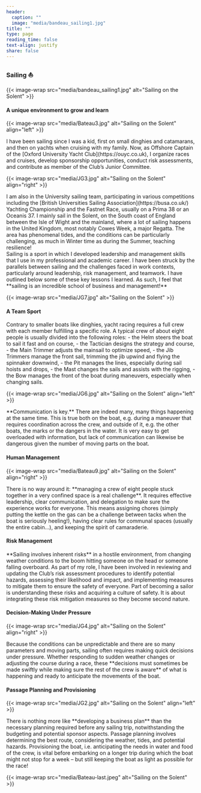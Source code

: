 ```yaml
---
header:
  caption: ""
  image: "media/bandeau_sailing1.jpg"
title: ""
type: page
reading_time: false
text-align: justify
share: false
---
```


<h3 class="text-center">Sailing ⛵</h3>


{{< image-wrap src="media/bandeau_sailing1.jpg" alt="Sailing on the Solent" >}}


#### A unique environment to grow and learn

{{< image-wrap src="media/Bateau3.jpg" alt="Sailing on the Solent" align="left" >}}

<div class="text-justify">
I have been sailing since I was a kid, first on small dinghies and catamarans, and then on yachts when cruising with my family. Now, as Offshore Captain of the [Oxford University Yacht Club](https://ouyc.co.uk), I organize races and cruises, develop sponsorship opportunities, conduct risk assessments, and contribute as member of the Club’s Junior Committee.
</div>

<div class="clear">
</div>


{{< image-wrap src="media/JG3.jpg" alt="Sailing on the Solent" align="right" >}}

<div class="text-justify">
I am also in the University sailing team, participating in various competitions including the [British Universities Sailing Association](https://busa.co.uk/) Yachting Championship and the Fastnet Race, usually on a Prima 38 or an Oceanis 37. I mainly sail in the Solent, on the South coast of England between the Isle of Wight and the mainland, where a lot of sailing happens in the United Kingdom, most notably Cowes Week, a major Regatta. The area has phenomenal tides, and the conditions can be particularly challenging, as much in Winter time as during the Summer, teaching resilience! 
</div>

<div class="clear">
</div>

<div class="text-justify">
Sailing is a sport in which I developed leadership and management skills that I use in my professional and academic career. I have been struck by the parallels between sailing and the challenges faced in work contexts, particularly around leadership, risk management, and teamwork. I have outlined below some of these key lessons I learned. As such, I feel that **sailing is an incredible school of business and management!**
</div>

{{< image-wrap src="media/JG7.jpg" alt="Sailing on the Solent" >}}


#### A Team Sport

<div class="text-justify">
Contrary to smaller boats like dinghies, yacht racing requires a full crew with each member fulfilling a specific role. A typical crew of about eight people is usually divided into the following roles:
-	the Helm steers the boat to sail it fast and on course,
-	the Tactician designs the strategy and course,
-	the Main Trimmer adjusts the mainsail to optimize speed,
-	the Jib Trimmers manage the front sail, trimming the jib upwind and flying the spinnaker downwind,
-	the Pit manages the lines, especially during sail hoists and drops,
-	the Mast changes the sails and assists with the rigging,
-	the Bow manages the front of the boat during maneuvers, especially when changing sails.
</div>

<div class="clear">
</div>


{{< image-wrap src="media/JG6.jpg" alt="Sailing on the Solent" align="left" >}}

<div class="text-justify">
**Communication is key.** There are indeed many, many things happening at the same time. This is true both on the boat, e.g. during a maneuver that requires coordination across the crew, and outside of it, e.g. the other boats, the marks or the dangers in the water. It is very easy to get overloaded with information, but lack of communication can likewise be dangerous given the number of moving parts on the boat.
</div>

<div class="clear">
</div>


#### Human Management

{{< image-wrap src="media/Bateau9.jpg" alt="Sailing on the Solent" align="right" >}}

<div class="text-justify">
There is no way around it: **managing a crew of eight people stuck together in a very confined space is a real challenge**. It requires effective leadership, clear communication, and delegation to make sure the experience works for everyone. This means assigning chores (simply putting the kettle on the gas can be a challenge between tacks when the boat is seriously heeling!), having clear rules for communal spaces (usually the entire cabin…), and keeping the spirit of camaraderie.
</div>

<div class="clear">
</div>


#### Risk Management

<div class="text-justify">
**Sailing involves inherent risks** in a hostile environment, from changing weather conditions to the boom hitting someone on the head or someone falling overboard. As part of my role, I have been involved in reviewing and updating the Club’s risk assessment procedures to identify potential hazards, assessing their likelihood and impact, and implementing measures to mitigate them to ensure the safety of everyone. Part of becoming a sailor is understanding these risks and acquiring a culture of safety. It is about integrating these risk mitigation measures so they become second nature. 
</div>

<div class="clear">
</div>


#### Decision-Making Under Pressure

{{< image-wrap src="media/JG4.jpg" alt="Sailing on the Solent" align="right" >}}

<div class="text-justify">
Because the conditions can be unpredictable and there are so many parameters and moving parts, sailing often requires making quick decisions under pressure. Whether responding to sudden weather changes or adjusting the course during a race, these **decisions must sometimes be made swiftly while making sure the rest of the crew is aware** of what is happening and ready to anticipate the movements of the boat.
</div>

<div class="clear">
</div>


#### Passage Planning and Provisioning

{{< image-wrap src="media/JG2.jpg" alt="Sailing on the Solent" align="left" >}}

<div class="text-justify">
There is nothing more like **developing a business plan** than the necessary planning required before any sailing trip, notwithstanding the budgeting and potential sponsor aspects. Passage planning involves determining the best route, considering the weather, tides, and potential hazards. Provisioning the boat, i.e. anticipating the needs in water and food of the crew, is vital before embarking on a longer trip during which the boat might not stop for a week – but still keeping the boat as light as possible for the race! 
</div>

<div class="clear">
</div>


{{< image-wrap src="media/Bateau-last.jpeg" alt="Sailing on the Solent" >}}

